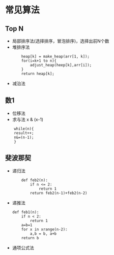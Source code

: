 # 常见算法
## Top N
- 局部排序法(选择排序，冒泡排序)，选择出前N个数
- 堆排序法
    ```
        heap[k] = make_heap(arr[1, k]);
        for(i=k+1 to n){
            adjust_heap(heep[k],arr[i]);
        }
        return heap[k];
    ```
- 减治法
## 数1
- 位移法
- 求与法 x & (x-1)  
```
    while(n){
    result++;
    n&=(n-1);
    }
```
## 斐波那契
- 递归法
    ```
        def feb2(n):
            if n <= 2:
                return 1
            return feb2(n-1)+feb2(n-2)
    ```
- 递推法
    ```
    def feb1(n):
        if n < 2:
            return 1
        a=b=1
        for x in xrange(n-2):
            a,b = b, a+b
        return b
    ```
- 通项公式法